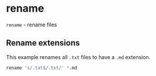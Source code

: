 # rename

`rename` - rename files

## Rename extensions
This example renames all `.txt` files to have a `.md` extension.

```bash
rename 's/.txt$/.txt/' *.md
```
